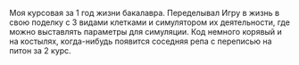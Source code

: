 Моя курсовая за 1 год жизни бакалавра. Переделывал Игру в жизнь в свою поделку с 3 видами клетками и симулятором их деятельности, где можно выставлять параметры для симуляции. Код немного корявый и на костылях, когда-нибудь появится соседняя репа с переписью на питон за 2 курс.

